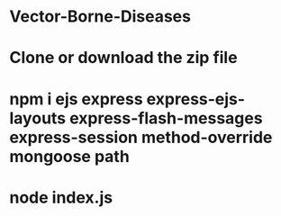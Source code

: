 # Vector-Borne-Diseases

# Clone or download the zip file
# npm i ejs express express-ejs-layouts express-flash-messages express-session method-override mongoose path
# node index.js

